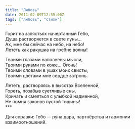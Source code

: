 ```yaml
---
title: "Любовь"
date: 2011-02-09T12:55:00Z
tags: ["любовь", "стихи"]
---
```


Горит на запястьях начертанный Гебо,  
Душа растворяется в свете луны...   
Ах, мне бы сейчас на небо, на небо!   
Лететь как ракушка на гребне волны! 

Твоими глазами наполнены мысли,   
Твоими руками по коже... Огонь!   
Твоими словами в ушах моих свисты,   
Твоими цветами мне сердце затронь. 

Лететь, растворяясь в высотах Вселенной,   
Гореть, позабыв суетливые сны,   
Кричать и смеяться с улыбкой надменной,   
Не помня законов пустой тишины!  
\*\*\*


Для справки: Гебо -- руна дара, партнёрства и гармонии взаимоотношений.

